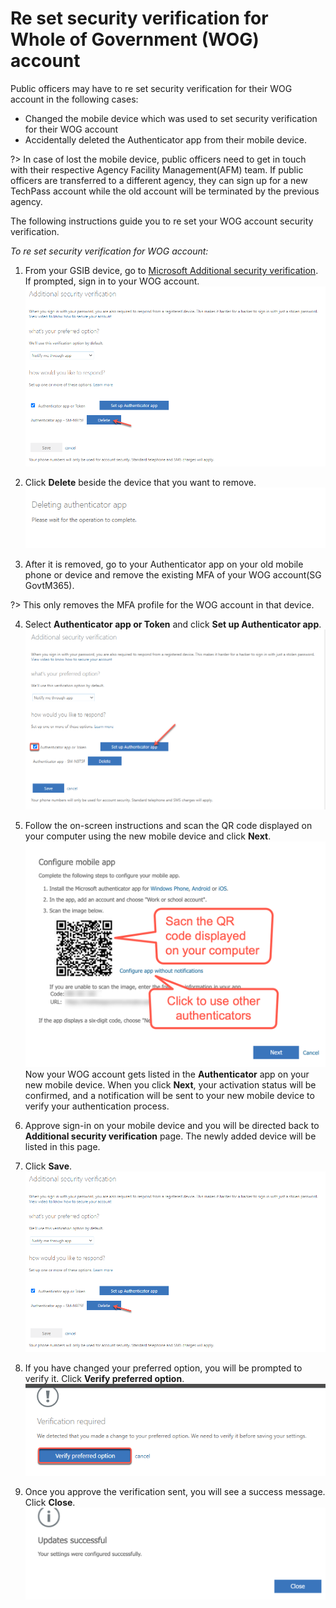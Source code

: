 # Re set security verification for Whole of Government (WOG) account

Public officers may have to re set security verification for their WOG account in the following cases:

- Changed the mobile device which was used to set security verification for their WOG account
- Accidentally deleted the Authenticator app from their mobile device.

 ?> In case of lost the mobile device, public officers need to get in touch with their respective Agency Facility Management(AFM) team. If public officers are transferred to a different agency, they can sign up for a new TechPass account while the old account will be terminated by the previous agency.

The following instructions guide you to re set your WOG account security verification.

_To re set security verification for WOG account:_

1. From your GSIB device, go to [Microsoft Additional security verification](https://account.activedirectory.windowsazure.com/proofup.aspx). If prompted, sign in to your WOG account.
<kbd>![delete-old-device](assets/images/security-verification-for-wog/re-setup-wog-mfa/delete-old-device.png)</kbd>
2. Click **Delete** beside the device that you want to remove.
<kbd>![deletion-in-progress](assets/images/security-verification-for-wog/re-setup-wog-mfa/deletion-in-progress.png)</kbd>

3. After it is removed, go to your Authenticator app on your old mobile phone or device and remove the existing MFA of your WOG account(SG GovtM365).

?> This only removes the MFA profile for the WOG account in that device.

4. Select **Authenticator app or Token** and click **Set up Authenticator app**.
<kbd>![after-verification](assets/images/security-verification-for-wog/re-setup-wog-mfa/after-verification.png)</kbd>

5. Follow the on-screen instructions and scan the QR code displayed on your computer using the new mobile device and click **Next**.
<kbd>![scan-qr-code](assets/images/security-verification-for-wog/re-setup-wog-mfa/scan-qr-code-updated.png)</kbd>
Now your WOG account gets listed in the **Authenticator** app on your new mobile device. When you click **Next**, your activation status will be confirmed, and a notification will be sent to your new mobile device to verify your authentication process.
6. Approve sign-in on your mobile device and you will be directed back to **Additional security verification** page. The newly added device will be listed in this page.
7. Click **Save**.
<kbd>![](assets/images/security-verification-for-wog/re-setup-wog-mfa/delete-old-device.png)</kbd>
8. If you have changed your preferred option, you will be prompted to verify it. Click **Verify preferred option**.
<kbd>![](assets/images/security-verification-for-wog/re-setup-wog-mfa/verification-required.png)</kbd>
9. Once you approve the verification sent, you will see a success message. Click **Close**.
<kbd>![](assets/images/security-verification-for-wog/re-setup-wog-mfa/resetup-successful.png)</kbd>
